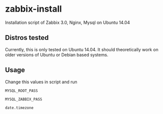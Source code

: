 # zabbix-install
Installation script of Zabbix 3.0, Nginx, Mysql on Ubuntu 14.04

Distros tested
------------

Currently, this is only tested on Ubuntu 14.04. It should theoretically work on older versions of Ubuntu or Debian based systems.

Usage
------------

Change this values in script and run
```
MYSQL_ROOT_PASS

MYSQL_ZABBIX_PASS

date.timezone
```
